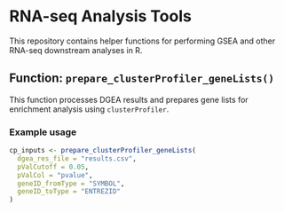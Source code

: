 # RNA-seq Analysis Tools

This repository contains helper functions for performing GSEA and other RNA-seq downstream analyses in R.

## Function: `prepare_clusterProfiler_geneLists()`

This function processes DGEA results and prepares gene lists for enrichment analysis using `clusterProfiler`.

### Example usage

```r
cp_inputs <- prepare_clusterProfiler_geneLists(
  dgea_res_file = "results.csv",
  pValCutoff = 0.05,
  pValCol = "pvalue",
  geneID_fromType = "SYMBOL",
  geneID_toType = "ENTREZID"
)
